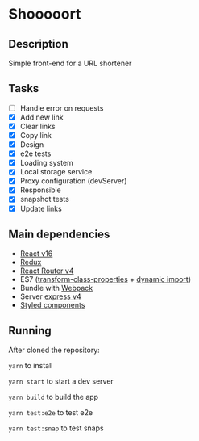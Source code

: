 # Shooooort

## Description

Simple front-end for a URL shortener

## Tasks
* [ ] Handle error on requests
* [x] Add new link
* [x] Clear links
* [x] Copy link
* [x] Design
* [x] e2e tests
* [x] Loading system
* [x] Local storage service
* [x] Proxy configuration (devServer)
* [x] Responsible
* [x] snapshot tests
* [x] Update links
    
## Main dependencies
 - [React v16](https://www.npmjs.com/package/react)
 - [Redux](https://www.npmjs.com/package/redux)
 - [React Router v4](https://www.npmjs.com/package/react-router)
 - ES7 ([transform-class-properties](https://babeljs.io/docs/plugins/transform-class-properties/) + [dynamic import](https://github.com/airbnb/babel-plugin-dynamic-import-node))
 - Bundle with [Webpack](https://webpack.js.org/)
 - Server [express v4](https://www.npmjs.com/package/express)
 - [Styled components](https://github.com/styled-components/styled-components)
 
## Running

After cloned the repository:

`yarn` to install

`yarn start` to start a dev server

`yarn build` to build the app

`yarn test:e2e` to test e2e

`yarn test:snap` to test snaps
